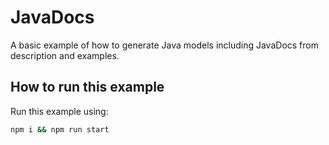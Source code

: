 # JavaDocs

A basic example of how to generate Java models including JavaDocs from description and examples.

## How to run this example
Run this example using:

```sh
npm i && npm run start
```
